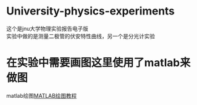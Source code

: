 #  University-physics-experiments
这个是jnu大学物理实验报告电子版<br>
实验中做的是测量二极管的伏安特性曲线，另一个是分光计实验<br>
# 在实验中需要画图这里使用了matlab来做图
matlab绘图[MATLAB绘图教程](https://zhuanlan.zhihu.com/p/270418437)

